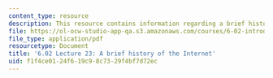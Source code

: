 ```yaml
---
content_type: resource
description: This resource contains information regarding a brief history of the Internet.
file: https://ol-ocw-studio-app-qa.s3.amazonaws.com/courses/6-02-introduction-to-eecs-ii-digital-communication-systems-fall-2012/f1f4ce0124f619c98c7329f4bf7d72ec_MIT6_02F12_lec23.pdf
file_type: application/pdf
resourcetype: Document
title: '6.02 Lecture 23: A brief history of the Internet'
uid: f1f4ce01-24f6-19c9-8c73-29f4bf7d72ec
---
```

